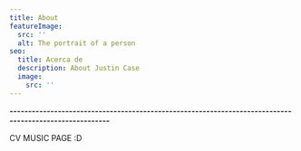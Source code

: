 ```yaml
---
title: About 
featureImage:
  src: ''
  alt: The portrait of a person
seo:
  title: Acerca de 
  description: About Justin Case
  image:
    src: ''
---
```


**-------------------------------------------------------------------------------------------------------**

CV MUSIC PAGE :D
